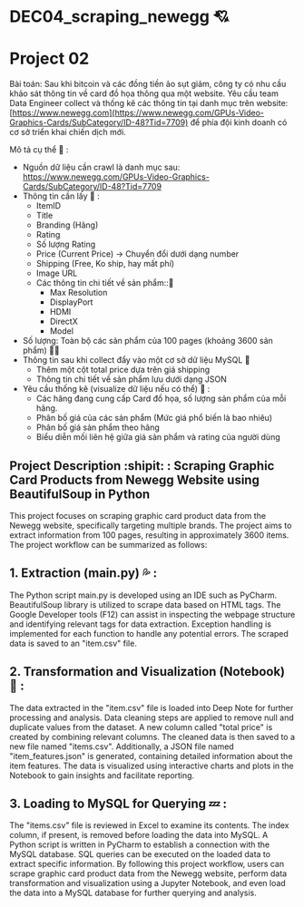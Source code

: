 # DEC04_scraping_newegg :cupid:
# Project 02

Bài toán: Sau khi bitcoin và các đồng tiền ảo sụt giảm, công ty có nhu cầu khảo sát thông tin về card đồ họa thông qua một website. Yêu cầu team Data Engineer collect và thống kê các thông tin tại danh mục trên website: [https://www.newegg.com](https://www.newegg.com/GPUs-Video-Graphics-Cards/SubCategory/ID-48?Tid=7709) để phía đội kinh doanh có cơ sở triển khai chiến dịch mới.

Mô tả cụ thể :ghost: :

- Nguồn dữ liệu cần crawl là danh mục sau: https://www.newegg.com/GPUs-Video-Graphics-Cards/SubCategory/ID-48?Tid=7709
- Thông tin cần lấy :deciduous_tree: :
    - ItemID
    - Title
    - Branding (Hãng)
    - Rating
    - Số lượng Rating
    - Price (Current Price) → Chuyển đổi dưới dạng number
    - Shipping (Free, Ko ship, hay mất phí)
    - Image URL
    - Các thông tin chi tiết về sản phẩm:::seedling:
        - Max Resolution
        - DisplayPort
        - HDMI
        - DirectX
        - Model
- Số lượng: Toàn bộ các sản phẩm của 100 pages (khoảng 3600 sản phẩm) :face_exhaling:
- Thông tin sau khi collect đẩy vào một cơ sở dữ liệu MySQL :mushroom:
    - Thêm một cột total price dựa trên giá shipping
    - Thông tin chi tiết về sản phẩm lưu dưới dạng JSON
- Yêu cầu thống kê (visualize dữ liệu nếu có thể) :roller_coaster: :
    - Các hãng đang cung cấp Card đồ họa, số lượng sản phẩm của mỗi hãng.
    - Phân bố giá của các sản phẩm (Mức giá phổ biến là bao nhiêu)
    - Phân bố giá sản phẩm theo hãng
    - Biểu diễn mối liên hệ giữa giá sản phẩm và rating của người dùng
 

## Project Description :shipit: : Scraping Graphic Card Products from Newegg Website using BeautifulSoup in Python
This project focuses on scraping graphic card product data from the Newegg website, specifically targeting multiple brands. The project aims to extract information from 100 pages, resulting in approximately 3600 items. The project workflow can be summarized as follows:

## 1. Extraction (main.py) :sweat_drops: :

The Python script main.py is developed using an IDE such as PyCharm.
BeautifulSoup library is utilized to scrape data based on HTML tags. The Google Developer tools (F12) can assist in inspecting the webpage structure and identifying relevant tags for data extraction.
Exception handling is implemented for each function to handle any potential errors.
The scraped data is saved to an "item.csv" file.


## 2. Transformation and Visualization (Notebook) :thought_balloon: :

The data extracted in the "item.csv" file is loaded into Deep Note for further processing and analysis.
Data cleaning steps are applied to remove null and duplicate values from the dataset.
A new column called "total price" is created by combining relevant columns.
The cleaned data is then saved to a new file named "items.csv".
Additionally, a JSON file named "item_features.json" is generated, containing detailed information about the item features.
The data is visualized using interactive charts and plots in the Notebook to gain insights and facilitate reporting.


## 3. Loading to MySQL for Querying :zzz: :

The "items.csv" file is reviewed in Excel to examine its contents.
The index column, if present, is removed before loading the data into MySQL.
A Python script is written in PyCharm to establish a connection with the MySQL database.
SQL queries can be executed on the loaded data to extract specific information.
By following this project workflow, users can scrape graphic card product data from the Newegg website, perform data transformation and visualization using a Jupyter Notebook, and even load the data into a MySQL database for further querying and analysis.
  
